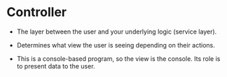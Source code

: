 # Controller

* The layer between the user and your underlying logic (service layer).

* Determines what view the user is seeing depending on their actions.

* This is a console-based program, so the view is the console. Its role is to present data to the user.